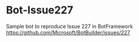 # Bot-Issue227
Sample bot to reproduce Issue 227 in BotFramework
https://github.com/Microsoft/BotBuilder/issues/227
